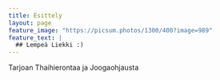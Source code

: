 ```yaml
---
title: Esittely
layout: page
feature_image: "https://picsum.photos/1300/400?image=989"
feature_text: |
  ## Lempeä Liekki :)
---
```


Tarjoan Thaihierontaa ja Joogaohjausta

